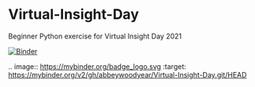 # Virtual-Insight-Day
Beginner Python exercise for Virtual Insight Day 2021

[![Binder](https://mybinder.org/badge_logo.svg)](https://mybinder.org/v2/gh/abbeywoodyear/Virtual-Insight-Day.git/HEAD)

.. image:: https://mybinder.org/badge_logo.svg
 :target: https://mybinder.org/v2/gh/abbeywoodyear/Virtual-Insight-Day.git/HEAD
